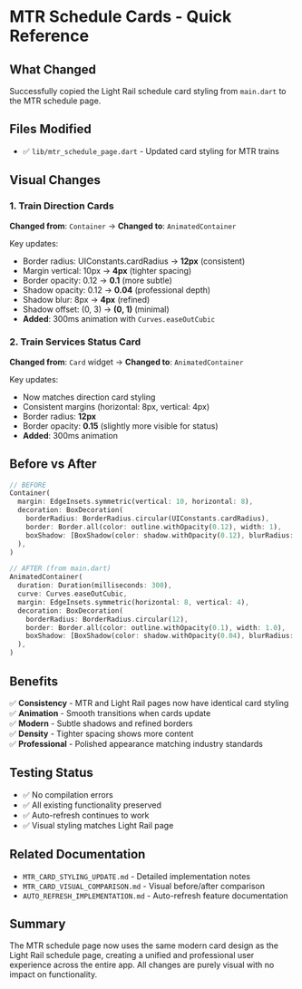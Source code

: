# MTR Schedule Cards - Quick Reference

## What Changed

Successfully copied the Light Rail schedule card styling from `main.dart` to the MTR schedule page.

## Files Modified

- ✅ `lib/mtr_schedule_page.dart` - Updated card styling for MTR trains

## Visual Changes

### 1. Train Direction Cards
**Changed from**: `Container` → **Changed to**: `AnimatedContainer`

Key updates:
- Border radius: UIConstants.cardRadius → **12px** (consistent)
- Margin vertical: 10px → **4px** (tighter spacing)
- Border opacity: 0.12 → **0.1** (more subtle)
- Shadow opacity: 0.12 → **0.04** (professional depth)
- Shadow blur: 8px → **4px** (refined)
- Shadow offset: (0, 3) → **(0, 1)** (minimal)
- **Added**: 300ms animation with `Curves.easeOutCubic`

### 2. Train Services Status Card
**Changed from**: `Card` widget → **Changed to**: `AnimatedContainer`

Key updates:
- Now matches direction card styling
- Consistent margins (horizontal: 8px, vertical: 4px)
- Border radius: **12px**
- Border opacity: **0.15** (slightly more visible for status)
- **Added**: 300ms animation

## Before vs After

```dart
// BEFORE
Container(
  margin: EdgeInsets.symmetric(vertical: 10, horizontal: 8),
  decoration: BoxDecoration(
    borderRadius: BorderRadius.circular(UIConstants.cardRadius),
    border: Border.all(color: outline.withOpacity(0.12), width: 1),
    boxShadow: [BoxShadow(color: shadow.withOpacity(0.12), blurRadius: 8, offset: Offset(0, 3))],
  ),
)

// AFTER (from main.dart)
AnimatedContainer(
  duration: Duration(milliseconds: 300),
  curve: Curves.easeOutCubic,
  margin: EdgeInsets.symmetric(horizontal: 8, vertical: 4),
  decoration: BoxDecoration(
    borderRadius: BorderRadius.circular(12),
    border: Border.all(color: outline.withOpacity(0.1), width: 1.0),
    boxShadow: [BoxShadow(color: shadow.withOpacity(0.04), blurRadius: 4, offset: Offset(0, 1))],
  ),
)
```

## Benefits

✅ **Consistency** - MTR and Light Rail pages now have identical card styling  
✅ **Animation** - Smooth transitions when cards update  
✅ **Modern** - Subtle shadows and refined borders  
✅ **Density** - Tighter spacing shows more content  
✅ **Professional** - Polished appearance matching industry standards

## Testing Status

- ✅ No compilation errors
- ✅ All existing functionality preserved
- ✅ Auto-refresh continues to work
- ✅ Visual styling matches Light Rail page

## Related Documentation

- `MTR_CARD_STYLING_UPDATE.md` - Detailed implementation notes
- `MTR_CARD_VISUAL_COMPARISON.md` - Visual before/after comparison
- `AUTO_REFRESH_IMPLEMENTATION.md` - Auto-refresh feature documentation

## Summary

The MTR schedule page now uses the same modern card design as the Light Rail schedule page, creating a unified and professional user experience across the entire app. All changes are purely visual with no impact on functionality.
